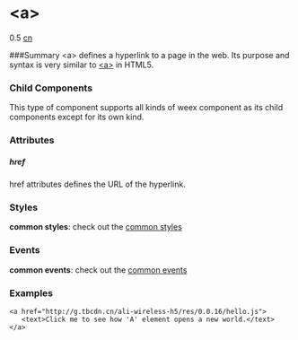 # &lt;a&gt;
<span class="weex-version">0.5</span>
<a href="https://github.com/weexteam/article/wiki/%E6%AC%A2%E8%BF%8E%E5%8F%82%E4%B8%8EWeex%E4%B8%AD%E6%96%87%E6%96%87%E6%A1%A3%E7%BF%BB%E8%AF%91"  class="weex-translate incomplete">cn</a>

###Summary
&lt;a&gt; defines a hyperlink to a page in the web. Its purpose and syntax is very similar to [&lt;a&gt;](https://developer.mozilla.org/en-US/docs/Web/HTML/Element/a) in HTML5.

### Child Components

This type of component supports all kinds of weex component as its child components except for its own kind.

### Attributes
##### href
href attributes defines the URL of the hyperlink.

### Styles
**common styles**: check out the [common styles](../references/common-attrs.md)

### Events
**common events**: check out the [common events](../references/common-event.md)

### Examples
    <a href="http://g.tbcdn.cn/ali-wireless-h5/res/0.0.16/hello.js">
       <text>Click me to see how 'A' element opens a new world.</text>
    </a>

